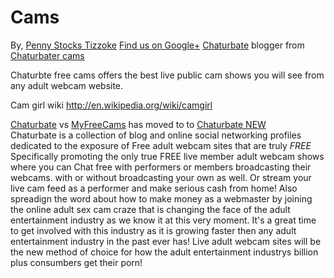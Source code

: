 Cams
====
By, <a href="https://plus.google.com/104993325564814133060?rel=author">Penny Stocks Tizzoke</a> <a href="https://plus.google.com/104993325564814133060?rel=publisher">Find us on Google+</a>
<a href="http://freechaturbate.blogspot.com">Chaturbate</a> blogger from <a href="http://Chaturbatez.com">Chaturbater cams</a>

Chaturbte free cams offers the best live public cam shows you will see from any adult webcam website.

Cam girl wiki http://en.wikipedia.org/wiki/camgirl

<a href="http://freechaturbate.com">Chaturbate</a> vs <a href="http://MyFreeCamsloader.com/">MyFreeCams</a> has moved to to <a href="http://chaturbatez.com">Chaturbate NEW</a>  
Chaturbate is a collection of blog and online social networking profiles dedicated to the exposure of 
Free adult webcam sites that are truly *FREE* Specifically promoting the only true FREE live member adult webcam shows where
 you can Chat free with performers or members broadcasting their webcams. with or without broadcasting your own as well. 
Or stream your live cam feed as a performer and make serious cash from home!  Also spreadign the word about how to make money as a 
webmaster by joining the online adult sex cam craze that is changing the face of the adult entertainment industry as we know it at this very moment. 
It's a great time to get involved with this industry as it is growing faster then any adult entertainment industry in the past ever has!
Live adult webcam sites will be the new method of choice for how the adult entertainment industrys  billion plus consumbers get their porn!
